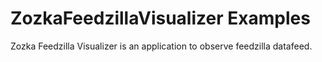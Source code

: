 # ZozkaFeedzillaVisualizer Examples

Zozka Feedzilla Visualizer is an application to observe feedzilla datafeed.

